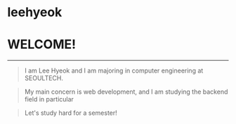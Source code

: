 # leehyeok

# WELCOME!

***

> I am Lee Hyeok and I am majoring in computer engineering at SEOULTECH.

> My main concern is web development, and I am studying the backend field in particular

> Let's study hard for a semester!
